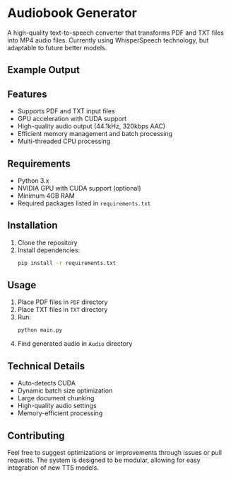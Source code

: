 # Audiobook Generator

A high-quality text-to-speech converter that transforms PDF and TXT files into MP4 audio files. Currently using WhisperSpeech technology, but adaptable to future better models.

## Example Output

## Features

- Supports PDF and TXT input files
- GPU acceleration with CUDA support
- High-quality audio output (44.1kHz, 320kbps AAC)
- Efficient memory management and batch processing
- Multi-threaded CPU processing

## Requirements

- Python 3.x
- NVIDIA GPU with CUDA support (optional)
- Minimum 4GB RAM
- Required packages listed in `requirements.txt`

## Installation

1. Clone the repository
2. Install dependencies:
   ```bash
   pip install -r requirements.txt
   ```

## Usage

1. Place PDF files in `PDF` directory
2. Place TXT files in `TXT` directory
3. Run:
   ```bash
   python main.py
   ```
4. Find generated audio in `Audio` directory

## Technical Details

- Auto-detects CUDA
- Dynamic batch size optimization
- Large document chunking
- High-quality audio settings
- Memory-efficient processing

## Contributing

Feel free to suggest optimizations or improvements through issues or pull requests. The system is designed to be modular, allowing for easy integration of new TTS models.
